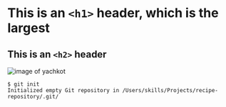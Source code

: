 # This is an `<h1>` header, which is the largest
## This is an `<h2>` header
![image of yachkot](https://octodex.github.com/images/yaktocat.png)
```
$ git init
Initialized empty Git repository in /Users/skills/Projects/recipe-repository/.git/
```
